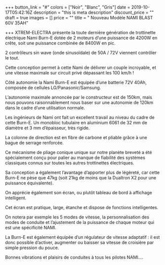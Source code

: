 +++
button_link = "#"
colors = ["Noir", "Blanc", "Gris"]
date = 2019-10-17T05:42:16Z
description = "this is meta description"
discount_price = ""
draft = true
images = []
price = ""
title = " Nouveau Modèle NAMI BLAST 60V 35AH"

+++
XTREM-ELECTRA présente la toute dernière génération de trottinette électrique Nami Burn-E dotée de 2 moteurs d’une puissance de 4200W en crête, soit une puissance combinée de 8400W en pic.

2 contrôleurs sin wave (onde sinusoïdale) de 50A / 72V viennent contrôler le tout.

Cette conception permet à cette Nami de délivrer un couple incroyable, et une vitesse maximale sur circuit privé dépassant les 100 km/h !

 

Côté autonomie la Nami Burn-E est équipée d’une batterie 72V 40Ah, composée de cellules LG/Panasonic/Samsung.

L’autonomie maximale annoncée par le constructeur est de 150km, mais nous pouvons raisonnablement nous baser sur une autonomie de 120km dans le cadre d’une utilisation normale.

Les ingénieurs de Nami ont fait un excellent travail au niveau du cadre de cette Burn-E. Un monobloc tubulaire en aluminium 6061 de 32 mm de diamètre et 3 mm d’épaisseur, très rigide.

La colonne de direction est en fibre de carbone et pliable grâce à une bague de serrage renforcée.

Ce mécanisme de pliage conique unique sur notre planète  breveté a été spécialement conçu pour palier au manque de fiabilité des systèmes classiques connus sur toutes les autres trottinettes électriques.

Sa conception a également l’avantage d’apporter plus de légèreté, car cette Burn-E ne pèse que 47kg (soit 21kg de moins que la Dualtron X2 pour une puissance équivalente).

 

On apprécie également son écran, ou plutôt tableau de bord à affichage intelligent.

Cet écran est pratique, large, étanche et dispose de fonctions intelligentes.

On notera par exemple les 5 modes de vitesse, la personnalisation des modes de conduite et l’ajustement de la puissance de chaque moteur qui est une spécificité NAMI.

La Burn-E est également équipée d’un régulateur de vitesse adaptatif : il est donc possible d’activer, augmenter ou baisser sa vitesse de croisière par simple pression du pouce.

Bonnes vibrations et plaisirs de conduites à tous les pilotes NAMI….